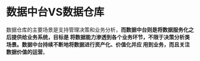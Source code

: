 数据中台VS数据仓库
===================================================================================
数据仓库的主要场景是支持管理决策和业务分析，**而数据中台则是将数据服务化之后提供给业务系统，目标是
将数据能力渗透到各个业务环节，不限于决策分析类场景。数据中台持续不断地将数据进行资产化、价值化并应
用到业务，而且关注数据价值的运营**。

